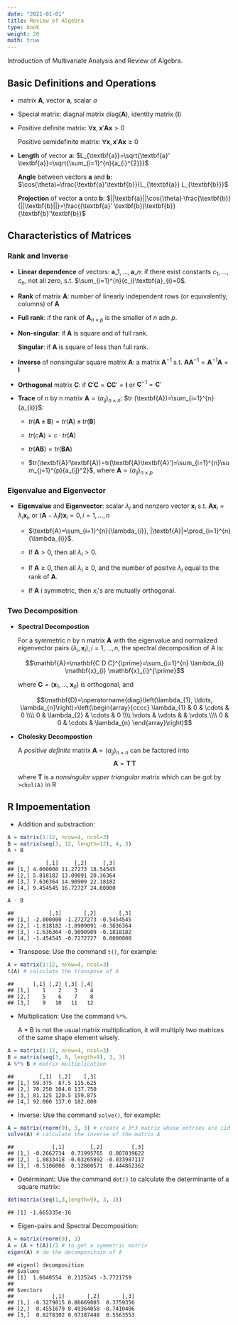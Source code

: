 ```yaml
---
date: "2021-01-01"
title: Review of Algebra
type: book
weight: 20
math: true
---
```


Introduction of Multivariate Analysis and Review of Algebra. 

<!--more-->

## Basic Definitions and Operations

- matrix $\textbf{A}$, vector $\textbf{a}$, scalar $a$

- Special matrix: diagnal matrix diag($\textbf{A}$), identity matrix ($\textbf{I}$)

- Positive definite matrix: $\forall{\textbf{x}},\textbf{x}' \textbf{A} \textbf{x}>0$ 
  
  Positive semidefinite matrix: $\forall{\textbf{x}},\textbf{x}' \textbf{A} \textbf{x} \geq 0$

- **Length** of vector $\textbf{a}$: $L_{\textbf{a}}=\sqrt{\textbf{a}' \textbf{a}}=\sqrt{\sum_{i=1}^{n}{a_{i}^{2}}}$
  
  **Angle** between vectors $\textbf{a}$ and $\textbf{b}$: $\cos(\theta)=\frac{\textbf{a}'\textbf{b}}{L_{\textbf{a}} L_{\textbf{b}}}$
  
  **Projection** of vector $\textbf{a}$ onto $\textbf{b}$: $||\textbf{a}||\cos{\theta}·\frac{\textbf{b}}{||\textbf{b}||}=\frac{(\textbf{a}' \textbf{b})\textbf{b}}{\textbf{b}'\textbf{b}}$
  
## Characteristics of Matrices

### Rank and Inverse

- **Linear dependence** of vectors: $\textbf{a}\_1,..., \textbf{a}\_n$: if there exist constants $c_1,...,c_n$, not all zero, s.t. $\sum_{i=1}^{n}{c_i}\textbf{a}_{i}=0$.
  
- **Rank** of matrix $\textbf{A}$: number of linearly independent rows (or equivalently, columns) of $\textbf{A}$
  
- **Full rank**: if the rank of $\textbf{A}_{n×p}$ is the smaller of $n$ adn $p$.

- **Non-singular**: if $\textbf{A}$ is square and of full rank.

  **Singular**: if $\textbf{A}$ is square of less than full rank.

- **Inverse** of nonsingular square matrix $\textbf{A}$: a matrix $\textbf{A}^{-1}$ s.t. $\textbf{A}\textbf{A}^{-1}=\textbf{A}^{-1}\textbf{A}=\textbf{I}$
  
- **Orthogonal** matrix $\textbf{C}$: if $\textbf{C}' \textbf{C}=\textbf{C} \textbf{C}'=\textbf{I}$ or $\textbf{C}^{-1}=\textbf{C}'$

- **Trace** of n by n matrix $\textbf{A}=(a_{ij})_{n×n}$: $tr (\textbf{A})=\sum_{i=1}^{n}{a_{ii}}$:
  
  - $tr (\textbf{A} \pm \textbf{B})=tr(\textbf{A}) \pm tr(\textbf{B})$
  
  - $tr(c\textbf{A})=c·tr(\textbf{A})$
  
  - $tr(\textbf{A}\textbf{B})=tr(\textbf{B} \textbf{A})$
  
  - $tr(\textbf{A}'\textbf{A})=tr(\textbf{A}\textbf{A}')=\sum_{i=1}^{n}\sum_{j=1}^{p}{a_{ij}^2}$, where $\textbf{A}=(a_{ij})_{n×p}$

### Eigenvalue and Eigenvector

- **Eigenvalue** and **Eigenvector**: scalar $\lambda_{i}$ and nonzero vector $\textbf{x}_i$ s.t. $\textbf{A} \textbf{x}_i=\lambda_{i} \textbf{x}_{i}$, or $(\textbf{A}-\lambda_{i} \textbf{I})\textbf{x}_{i}=0, i=1,...,n$

  - $\textbf{A}=\sum_{i=1}^{n}{\lambda_{i}}, |\textbf{A}|=\prod_{i=1}^{n}{\lambda_{i}}$.
  
  - If $\textbf{A}>0$, then all $\lambda_i>0$.
  
  - If $\textbf{A} \geq 0$, then all $\lambda_i \geq 0$, and the number of positve $\lambda_i$ equal to the rank of $\textbf{A}$.
  
  - If $\textbf{A}$ i symmetric, then $x_i$'s are mutually orthogonal.

### Two Decomposition

-   **Spectral Decompostion**

    For a symmetric n by n matrix $\textbf{A}$ with the eigenvalue and
    normalized eigenvector pairs $(\lambda_i, \textbf{x}_{i}), i=1,...,n$, the spectral decomposition
    of A is:
    
    $$\mathbf{A}=\mathbf{C D C}^{\prime}=\sum_{i=1}^{n} \lambda_{i} \mathbf{x}_{i} \mathbf{x}_{i}^{\prime}$$

    where $\textbf{C}=(\textbf{x}_1,...,\textbf{x}_n)$ is orthogonal,
    and
    
    $$\mathbf{D}=\operatorname{diag}\left(\lambda_{1}, \ldots, \lambda_{n}\right)=\left(\begin{array}{cccc}
    \lambda_{1} & 0 & \cdots & 0 \\\\
    0 & \lambda_{2} & \cdots & 0 \\\\
    \vdots & \vdots & & \vdots \\\\
    0 & 0 & \cdots & \lambda_{n}
    \end{array}\right)$$

-   **Cholesky Decompostion**

    A *positive definite* matrix $\textbf{A}=(a_{ij})_{n×n}$ can be
    factored into $$\textbf{A}=\textbf{T}' \textbf{T}$$

    where $\textbf{T}$ is a *nonsingular upper triangular* matrix which
    can be got by `>chol(A)` in R

## R Impoementation

-   Addition and substraction:

``` r
A = matrix(1:12, nrow=4, ncol=3)
B = matrix(seq(3, 12, length=12), 4, 3)
A + B
```

    ##          [,1]     [,2]     [,3]
    ## [1,] 4.000000 11.27273 18.54545
    ## [2,] 5.818182 13.09091 20.36364
    ## [3,] 7.636364 14.90909 22.18182
    ## [4,] 9.454545 16.72727 24.00000

``` r
A - B
```

    ##           [,1]       [,2]       [,3]
    ## [1,] -2.000000 -1.2727273 -0.5454545
    ## [2,] -1.818182 -1.0909091 -0.3636364
    ## [3,] -1.636364 -0.9090909 -0.1818182
    ## [4,] -1.454545 -0.7272727  0.0000000

-   Transpose: Use the command `t()`, for example:

``` r
A = matrix(1:12, nrow=4, ncol=3)
t(A) # calculate the transpose of A
```

    ##      [,1] [,2] [,3] [,4]
    ## [1,]    1    2    3    4
    ## [2,]    5    6    7    8
    ## [3,]    9   10   11   12

-   Multiplication: Use the command `%*%`.
    
    A * B is not the usual matrix multiplication, it will multiply two matrices of the same shape element wisely.

``` r
A = matrix(1:12, nrow=4, ncol=3)
B = matrix(seq(3, 8, length=9), 3, 3)
A %*% B # matrix multiplication
```

    ##        [,1]  [,2]    [,3]
    ## [1,] 59.375  87.5 115.625
    ## [2,] 70.250 104.0 137.750
    ## [3,] 81.125 120.5 159.875
    ## [4,] 92.000 137.0 182.000

-   Inverse: Use the command `solve()`, for example:

``` r
A = matrix(rnorm(9), 3, 3) # create a 3*3 matrix whose entries are iid N(0, 1)
solve(A) # calculate the inverse of the matrix A
```

    ##            [,1]        [,2]         [,3]
    ## [1,] -0.2662734  0.71995765  0.007039622
    ## [2,]  1.0833418 -0.03265892 -0.033987117
    ## [3,] -0.5106006  0.12800571  0.444862362

-   Determinant: Use the command `det()` to calculate the determinante of a square matrix:

``` r
det(matrix(seq(1,3,length=9), 3, 3))
```

    ## [1] -1.665335e-16

-   Eigen-pairs and Spectral Decomposition:

``` r
A = matrix(rnorm(9), 3)
A = (A + t(A))/2 # to get a symmetric matrix
eigen(A) # do the decompositoin of A
```

    ## eigen() decomposition
    ## $values
    ## [1]  1.6040554  0.2125245 -3.7721759
    ## 
    ## $vectors
    ##            [,1]       [,2]       [,3]
    ## [1,] -0.3279015 0.86669085  0.3759356
    ## [2,]  0.4551679 0.49364058 -0.7410406
    ## [3,]  0.8278302 0.07187448  0.5563553
